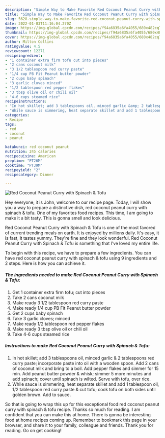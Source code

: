 ```yaml
---
description: "Simple Way to Make Favorite Red Coconut Peanut Curry with Spinach &amp;amp; Tofu"
title: "Simple Way to Make Favorite Red Coconut Peanut Curry with Spinach &amp;amp; Tofu"
slug: 5628-simple-way-to-make-favorite-red-coconut-peanut-curry-with-spinach-and-amp-tofu
date: 2022-01-03T11:16:04.270Z
image: https://img-global.cpcdn.com/recipes/f94a6835a6fa4055/680x482cq70/red-coconut-peanut-curry-with-spinach-tofu-recipe-main-photo.jpg
thumbnail: https://img-global.cpcdn.com/recipes/f94a6835a6fa4055/680x482cq70/red-coconut-peanut-curry-with-spinach-tofu-recipe-main-photo.jpg
cover: https://img-global.cpcdn.com/recipes/f94a6835a6fa4055/680x482cq70/red-coconut-peanut-curry-with-spinach-tofu-recipe-main-photo.jpg
author: Milton Collins
ratingvalue: 4.5
reviewcount: 12271
recipeingredient:
- "1 container extra firm tofu cut into pieces"
- "2 cans coconut milk"
- "3 1/2 tablespoon red curry paste"
- "1/4 cup PB Fit Peanut butter powder"
- "2 cups baby spinach"
- "3 garlic cloves minced"
- "1/2 tablespoon red pepper flakes"
- "3 tbsp olive oil or chili oil"
- "4-6 cups steamed rice"
recipeinstructions:
- "In hot skillet; add 3 tablespoons oil, minced garlic &amp; 2 tablespoons red curry paste; incorporate paste into oil with a wooden spoon. Add 2 cans of coconut milk and bring to a boil. Add pepper flakes and simmer for 15 min. Add peanut butter powder &amp; whisk; simmer 5 more minutes and add spinach; cover until spinach is wilted. Serve with tofu, over rice."
- "While sauce is simmering, heat separate skillet and add 1 tablespoon oil, 1/2 tablespoon red curry paste &amp; cut tofu; cook tofu on both sides until golden brown. Add to sauce."
categories:
- Recipe
tags:
- red
- coconut
- peanut

katakunci: red coconut peanut 
nutrition: 245 calories
recipecuisine: American
preptime: "PT26M"
cooktime: "PT39M"
recipeyield: "2"
recipecategory: Dinner

---
```



![Red Coconut Peanut Curry with Spinach &amp; Tofu](https://img-global.cpcdn.com/recipes/f94a6835a6fa4055/680x482cq70/red-coconut-peanut-curry-with-spinach-tofu-recipe-main-photo.jpg)

Hey everyone, it is John, welcome to our recipe page. Today, I will show you a way to prepare a distinctive dish, red coconut peanut curry with spinach &amp; tofu. One of my favorites food recipes. This time, I am going to make it a bit tasty. This is gonna smell and look delicious.

Red Coconut Peanut Curry with Spinach &amp; Tofu is one of the most favored of current trending meals on earth. It is enjoyed by millions daily. It's easy, it is fast, it tastes yummy. They're fine and they look wonderful. Red Coconut Peanut Curry with Spinach &amp; Tofu is something that I've loved my entire life.




To begin with this recipe, we have to prepare a few ingredients. You can have red coconut peanut curry with spinach &amp; tofu using 9 ingredients and 2 steps. Here is how you can achieve it.

<!--inarticleads1-->

##### The ingredients needed to make Red Coconut Peanut Curry with Spinach &amp; Tofu:

1. Get 1 container extra firm tofu; cut into pieces
1. Take 2 cans coconut milk
1. Make ready 3 1/2 tablespoon red curry paste
1. Make ready 1/4 cup PB Fit Peanut butter powder
1. Get 2 cups baby spinach
1. Take 3 garlic cloves; minced
1. Make ready 1/2 tablespoon red pepper flakes
1. Make ready 3 tbsp olive oil or chili oil
1. Take 4-6 cups steamed rice




<!--inarticleads2-->

##### Instructions to make Red Coconut Peanut Curry with Spinach &amp; Tofu:

1. In hot skillet; add 3 tablespoons oil, minced garlic &amp; 2 tablespoons red curry paste; incorporate paste into oil with a wooden spoon. Add 2 cans of coconut milk and bring to a boil. Add pepper flakes and simmer for 15 min. Add peanut butter powder &amp; whisk; simmer 5 more minutes and add spinach; cover until spinach is wilted. Serve with tofu, over rice.
1. While sauce is simmering, heat separate skillet and add 1 tablespoon oil, 1/2 tablespoon red curry paste &amp; cut tofu; cook tofu on both sides until golden brown. Add to sauce.




So that is going to wrap this up for this exceptional food red coconut peanut curry with spinach &amp; tofu recipe. Thanks so much for reading. I am confident that you can make this at home. There is gonna be interesting food at home recipes coming up. Remember to bookmark this page in your browser, and share it to your family, colleague and friends. Thank you for reading. Go on get cooking!
